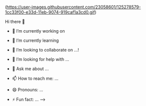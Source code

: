 (https://user-images.githubusercontent.com/23058601/125278579-1cc33f00-e33d-11eb-9074-919caf1a3cd0.gif)

Hi there 👋

- 🔭 I’m currently working on 
- 🌱 I’m currently learning 
- 👯 I’m looking to collaborate on ...!

- 🤔 I’m looking for help with ...
- 💬 Ask me about ...
- 📫 How to reach me: ...
- 😄 Pronouns: ...
- ⚡ Fun fact: ...
-->
